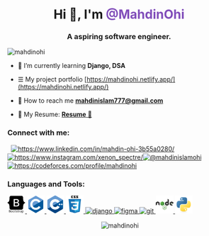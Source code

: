 <h1 align="center">Hi 👋, I'm <font color="#8144ebba">@MahdinOhi</font></h1>

  

<h3 align="center">A aspiring software engineer.</h3>

  

<p align="left"> <img src="https://komarev.com/ghpvc/?username=mahdinohi&label=Profile%20views&color=0e75b6&style=flat" alt="mahdinohi" /> </p>

  

- 🔷 I’m currently learning **Django, DSA**

  

- ☰ My project portfolio [https://mahdinohi.netlify.app/](https://mahdinohi.netlify.app/)

  

- 📨 How to reach me **mahdinislam777@gmail.com**

  

- 📌 My Resume: [**Resume** 📑](https://docs.google.com/document/d/1HjVFfxH5jBBIfJUj-K2Ak7tDfZHki2sP2psUDVyg_xo/edit?usp=sharing)

  

<h3 align="left">Connect with me:</h3>

  

<p align="left">

  <a href="https://linkedin.com/in/mahdin-ohi-3b55a0280/" target="blank"><img align="center" src="https://raw.githubusercontent.com/rahuldkjain/github-profile-readme-generator/master/src/images/icons/Social/linked-in-alt.svg" alt="https://www.linkedin.com/in/mahdin-ohi-3b55a0280/" height="30" width="40" /></a><a href="https://instagram.com/xenon_spectre/" target="blank"><img align="center" src="https://raw.githubusercontent.com/rahuldkjain/github-profile-readme-generator/master/src/images/icons/Social/instagram.svg" alt="https://www.instagram.com/xenon_spectre/" height="30" width="40" /></a><a href="https://medium.com/@mahdinislamohi" target="blank"><img align="center" src="https://raw.githubusercontent.com/rahuldkjain/github-profile-readme-generator/master/src/images/icons/Social/medium.svg" alt="@mahdinislamohi" height="30" width="40" /></a><a href="https://codeforces.com/profile/mahdinohi" target="blank"><img align="center" src="https://raw.githubusercontent.com/rahuldkjain/github-profile-readme-generator/master/src/images/icons/Social/codeforces.svg" alt="https://codeforces.com/profile/mahdinohi" height="30" width="40" /></a>

</p>

  

<h3 align="left">Languages and Tools:</h3>

  

<center><center><p align="left"> <a href="https://getbootstrap.com" target="_blank" rel="noreferrer"> <img src="https://raw.githubusercontent.com/devicons/devicon/master/icons/bootstrap/bootstrap-plain-wordmark.svg" alt="bootstrap" width="40" height="40"/> </a> <a href="https://www.cprogramming.com/" target="_blank" rel="noreferrer"> <img src="https://raw.githubusercontent.com/devicons/devicon/master/icons/c/c-original.svg" alt="c" width="40" height="40"/> </a> <a href="https://www.w3schools.com/cpp/" target="_blank" rel="noreferrer"> <img src="https://raw.githubusercontent.com/devicons/devicon/master/icons/cplusplus/cplusplus-original.svg" alt="cplusplus" width="40" height="40"/> </a> <a href="https://www.w3schools.com/css/" target="_blank" rel="noreferrer"> <img src="https://raw.githubusercontent.com/devicons/devicon/master/icons/css3/css3-original-wordmark.svg" alt="css3" width="40" height="40"/> </a> <a href="https://www.djangoproject.com/" target="_blank" rel="noreferrer"> <img src="https://cdn.worldvectorlogo.com/logos/django.svg" alt="django" width="40" height="40"/> </a> <a href="https://www.figma.com/" target="_blank" rel="noreferrer"> <img src="https://www.vectorlogo.zone/logos/figma/figma-icon.svg" alt="figma" width="40" height="40"/> </a> <a href="https://git-scm.com/" target="_blank" rel="noreferrer"> <img src="https://www.vectorlogo.zone/logos/git-scm/git-scm-icon.svg" alt="git" width="40" height="40"/> </a> <a href="https://nodejs.org" target="_blank" rel="noreferrer"> <img src="https://raw.githubusercontent.com/devicons/devicon/master/icons/nodejs/nodejs-original-wordmark.svg" alt="nodejs" width="40" height="40"/> </a> <a href="https://www.python.org" target="_blank" rel="noreferrer"> <img src="https://raw.githubusercontent.com/devicons/devicon/master/icons/python/python-original.svg" alt="python" width="40" height="40"/> </a> </p></center></center>

  

<center><p>&nbsp;<img align="center" src="https://github-readme-stats.vercel.app/api?username=mahdinohi&show_icons=true&locale=en" alt="mahdinohi" /></p></center>
